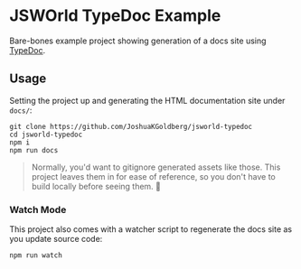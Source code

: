 # JSWOrld TypeDoc Example

Bare-bones example project showing generation of a docs site using [TypeDoc](https://typedoc.org/).

## Usage

Setting the project up and generating the HTML documentation site under `docs/`:

```shell
git clone https://github.com/JoshuaKGoldberg/jsworld-typedoc
cd jsworld-typedoc
npm i
npm run docs
```

> Normally, you'd want to gitignore generated assets like those.
> This project leaves them in for ease of reference, so you don't have to build locally before seeing them. 💖

### Watch Mode

This project also comes with a watcher script to regenerate the docs site as you update source code:

```shell
npm run watch
```
